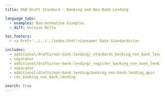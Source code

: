 ```yaml
---
title: DSB Draft Standard - Banking and Non-Bank Lending

language_tabs:
  - examples: Non-normative Examples
  - diff: Version Delta

toc_footers:
  - <a href='../../../index.html'>Consumer Data Standards</a>

includes:
  - additional/drafts/non-bank-lending/_standards_banking_non_bank_lending
  - separator
  - additional/drafts/non-bank-lending/_register_banking_non_bank_lending
  - separator
  - additional/drafts/non-bank-lending/banking-non-bank-lending_apis
  - cds_banking_non_bank_lending

search: true
---
```

